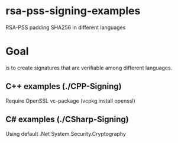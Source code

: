 # rsa-pss-signing-examples
RSA-PSS padding SHA256 in different languages

# Goal
is to create signatures that are verifiable among different languages.

## C++ examples (./CPP-Signing)
Require OpenSSL vc-package (vcpkg install openssl)

## C# examples (./CSharp-Signing)
Using default .Net System.Security.Cryptography
